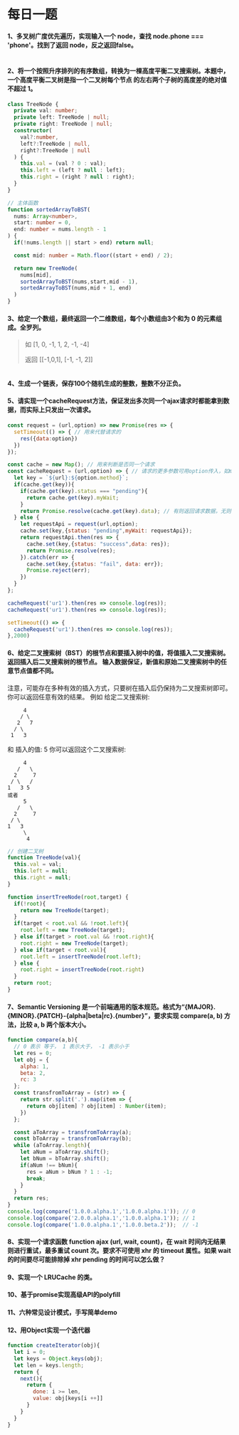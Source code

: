 # 每日一题

#### 1、多叉树广度优先遍历，实现输入一个 node，查找 node.phone === 'phone'。找到了返回 node，反之返回false。
```typescript

```
#### 2、将一个按照升序排列的有序数组，转换为一棵高度平衡二叉搜索树。本题中，一个高度平衡二叉树是指一个二叉树每个节点 的左右两个子树的高度差的绝对值不超过 1。
```typescript
class TreeNode {
  private val: number;
  private left: TreeNode | null;
  private right: TreeNode | null;
  constructor(
    val?:number,
    left?:TreeNode | null,
    right?:TreeNode | null
  ) {
    this.val = (val ? 0 : val);
    this.left = (left ? null : left);
    this.right = (right ? null : right);
  }
}

// 主体函数
function sortedArrayToBST(
  nums: Array<number>,
  start: number = 0,
  end: number = nums.length - 1
) {
  if(!nums.length || start > end) return null;

  const mid: number = Math.floor((start + end) / 2);

  return new TreeNode(
    nums[mid],
    sortedArrayToBST(nums,start,mid - 1),
    sortedArrayToBST(nums,mid + 1, end)
  )
}
```
#### 3、给定一个数组，最终返回一个二维数组，每个小数组由3个和为 0 的元素组成。全罗列。
> 如 [1, 0, -1, 1, 2, -1, -4]
>
> 返回 [[-1,0,1], [-1, -1, 2]]
```typescript

```

#### 4、生成一个链表，保存100个随机生成的整数，整数不分正负。

#### 5、请实现一个cacheRequest方法，保证发出多次同一个ajax请求时都能拿到数据，而实际上只发出一次请求。
```javascript
const request = (url,option) => new Promise(res => {
  setTimeout(() => { // 用来代替请求的
    res({data:option})
  })
});

const cache = new Map(); // 用来判断是否同一个请求
const cacheRequest = (url,option) => { // 请求的更多参数可用option传入，如method,
  let key = `${url}:${option.method}`;
  if(cache.get(key)){
    if(cache.get(key).status === "pending"){
      return cache.get(key).myWait;
    }
    return Promise.resolve(cache.get(key).data); // 有则返回请求数据，无则发起请求
  } else {
    let requestApi = request(url,option);
    cache.set(key,{status: "pending",myWait: requestApi});
    return requestApi.then(res => {
      cache.set(key,{status: "success",data: res});
      return Promise.resolve(res);
    }).catch(err => {
      cache.set(key,{status: "fail", data: err});
      Promise.reject(err);
    })
  }
};

cacheRequest('ur1').then(res => console.log(res));
cacheRequest('ur1').then(res => console.log(res));

setTimeout(() => {
  cacheRequest('ur1').then(res => console.log(res));
},2000)
```
#### 6、给定二叉搜索树（BST）的根节点和要插入树中的值，将值插入二叉搜索树。 返回插入后二叉搜索树的根节点。 输入数据保证，新值和原始二叉搜索树中的任意节点值都不同。
注意，可能存在多种有效的插入方式，只要树在插入后仍保持为二叉搜索树即可。 你可以返回任意有效的结果。
例如
给定二叉搜索树:
```
     4
    / \
   2   7
  / \
 1   3
```

 和 插入的值: 5
 你可以返回这个二叉搜索树:
 ```
      4
    /   \
   2     7
  / \   /
 1   3 5
或者
      5
    /   \
   2     7
  / \
 1   3
      \
       4
```
```js
// 创建二叉树
function TreeNode(val){
  this.val = val;
  this.left = null;
  this.right = null;
}

function insertTreeNode(root,target) {
  if(!root){
    return new TreeNode(target);
  }
  if(target < root.val && !root.left){
    root.left = new TreeNode(target);
  } else if(target > root.val && !root.right){
    root.right = new TreeNode(target);
  } else if(target < root.val){
    root.left = insertTreeNode(root.left);
  } else {
    root.right = insertTreeNode(root.right)
  }
  return root;
}
```
#### 7、Semantic Versioning 是一个前端通用的版本规范。格式为“{MAJOR}.{MINOR}.{PATCH}-{alpha|beta|rc}.{number}”，要求实现 compare(a, b) 方法，比较 a, b 两个版本大小。
```js
function compare(a,b){
  // 0 表示 等于， 1 表示大于， -1 表示小于
  let res = 0;
  let obj = {
    alpha: 1,
    beta: 2,
    rc: 3
  };
  const transfromToArray = (str) => {
    return str.split('.').map(item => {
      return obj[item] ? obj[item] : Number(item);
    })
  };

  const aToArray = transfromToArray(a);
  const bToArray = transfromToArray(b);
  while (aToArray.length){
    let aNum = aToArray.shift();
    let bNum = bToArray.shift();
    if(aNum !== bNum){
      res = aNum > bNum ? 1 : -1;
      break;
    }
  }
  return res;
}
console.log(compare('1.0.0.alpha.1','1.0.0.alpha.1')); // 0
console.log(compare('2.0.0.alpha.1','1.0.0.alpha.1')); // 1
console.log(compare('1.0.0.alpha.1','1.0.0.beta.2'));  // -1
```
#### 8、实现一个请求函数 function ajax (url, wait, count)，在 wait 时间内无结果则进行重试，最多重试 count 次。要求不可使用 xhr 的 timeout 属性。如果 wait 的时间要尽可能排除掉 xhr pending 的时间可以怎么做？
#### 9、实现一个 LRUCache 的类。
#### 10、基于promise实现高级API的polyfill
#### 11、六种常见设计模式，手写简单demo
#### 12、用Object实现一个迭代器
```js
function createIterator(obj){
  let i = 0;
  let keys = Object.keys(obj);
  let len = keys.length;
  return {
    next(){
      return {
        done: i >= len,
        value: obj[keys[i ++]]
      }
    }
  }
}
```
